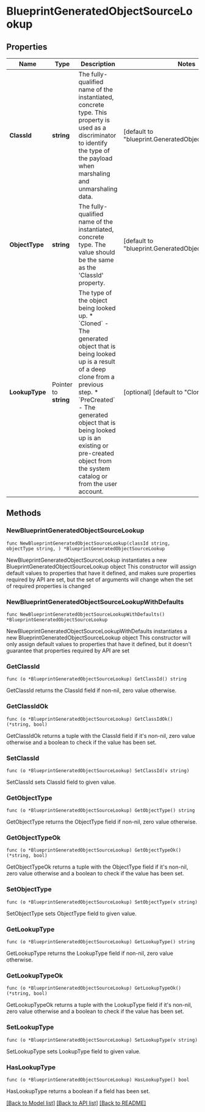 # BlueprintGeneratedObjectSourceLookup

## Properties

Name | Type | Description | Notes
------------ | ------------- | ------------- | -------------
**ClassId** | **string** | The fully-qualified name of the instantiated, concrete type. This property is used as a discriminator to identify the type of the payload when marshaling and unmarshaling data. | [default to "blueprint.GeneratedObjectSourceLookup"]
**ObjectType** | **string** | The fully-qualified name of the instantiated, concrete type. The value should be the same as the &#39;ClassId&#39; property. | [default to "blueprint.GeneratedObjectSourceLookup"]
**LookupType** | Pointer to **string** | The type of the object being looked up. * &#x60;Cloned&#x60; - The generated object that is being looked up is a result of a deep clone from a previous step. * &#x60;PreCreated&#x60; - The generated object that is being looked up is an existing or pre-created object from the system catalog or from the user account. | [optional] [default to "Cloned"]

## Methods

### NewBlueprintGeneratedObjectSourceLookup

`func NewBlueprintGeneratedObjectSourceLookup(classId string, objectType string, ) *BlueprintGeneratedObjectSourceLookup`

NewBlueprintGeneratedObjectSourceLookup instantiates a new BlueprintGeneratedObjectSourceLookup object
This constructor will assign default values to properties that have it defined,
and makes sure properties required by API are set, but the set of arguments
will change when the set of required properties is changed

### NewBlueprintGeneratedObjectSourceLookupWithDefaults

`func NewBlueprintGeneratedObjectSourceLookupWithDefaults() *BlueprintGeneratedObjectSourceLookup`

NewBlueprintGeneratedObjectSourceLookupWithDefaults instantiates a new BlueprintGeneratedObjectSourceLookup object
This constructor will only assign default values to properties that have it defined,
but it doesn't guarantee that properties required by API are set

### GetClassId

`func (o *BlueprintGeneratedObjectSourceLookup) GetClassId() string`

GetClassId returns the ClassId field if non-nil, zero value otherwise.

### GetClassIdOk

`func (o *BlueprintGeneratedObjectSourceLookup) GetClassIdOk() (*string, bool)`

GetClassIdOk returns a tuple with the ClassId field if it's non-nil, zero value otherwise
and a boolean to check if the value has been set.

### SetClassId

`func (o *BlueprintGeneratedObjectSourceLookup) SetClassId(v string)`

SetClassId sets ClassId field to given value.


### GetObjectType

`func (o *BlueprintGeneratedObjectSourceLookup) GetObjectType() string`

GetObjectType returns the ObjectType field if non-nil, zero value otherwise.

### GetObjectTypeOk

`func (o *BlueprintGeneratedObjectSourceLookup) GetObjectTypeOk() (*string, bool)`

GetObjectTypeOk returns a tuple with the ObjectType field if it's non-nil, zero value otherwise
and a boolean to check if the value has been set.

### SetObjectType

`func (o *BlueprintGeneratedObjectSourceLookup) SetObjectType(v string)`

SetObjectType sets ObjectType field to given value.


### GetLookupType

`func (o *BlueprintGeneratedObjectSourceLookup) GetLookupType() string`

GetLookupType returns the LookupType field if non-nil, zero value otherwise.

### GetLookupTypeOk

`func (o *BlueprintGeneratedObjectSourceLookup) GetLookupTypeOk() (*string, bool)`

GetLookupTypeOk returns a tuple with the LookupType field if it's non-nil, zero value otherwise
and a boolean to check if the value has been set.

### SetLookupType

`func (o *BlueprintGeneratedObjectSourceLookup) SetLookupType(v string)`

SetLookupType sets LookupType field to given value.

### HasLookupType

`func (o *BlueprintGeneratedObjectSourceLookup) HasLookupType() bool`

HasLookupType returns a boolean if a field has been set.


[[Back to Model list]](../README.md#documentation-for-models) [[Back to API list]](../README.md#documentation-for-api-endpoints) [[Back to README]](../README.md)


